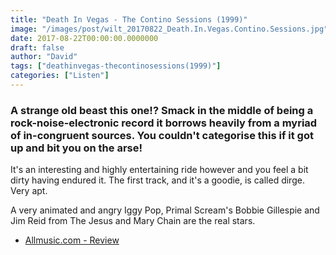 ```yaml
---
title: "Death In Vegas - The Contino Sessions (1999)"
image: "/images/post/wilt_20170822_Death.In.Vegas.Contino.Sessions.jpg"
date: 2017-08-22T00:00:00.0000000
draft: false
author: "David"
tags: ["deathinvegas-thecontinosessions(1999)"]
categories: ["Listen"]
---
```

### A strange old beast this one!? Smack in the middle of being a rock-noise-electronic record it borrows heavily from a myriad of in-congruent sources. You couldn't categorise this if it got up and bit you on the arse!

 It's an interesting and highly entertaining ride however and you feel a bit dirty having endured it. The first track, and it's a goodie, is called dirge. Very apt.

 A very animated and angry Iggy Pop, Primal Scream's Bobbie Gillespie and Jim Reid from The Jesus and Mary Chain are the real stars. 

-  [Allmusic.com - Review](http://www.allmusic.com/album/the-contino-sessions-mw0000231859)